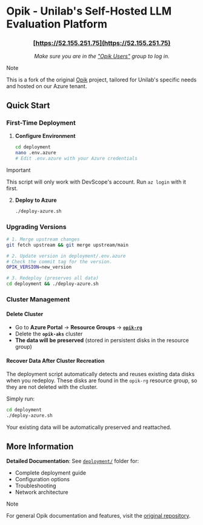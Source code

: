 # Opik - Unilab's Self-Hosted LLM Evaluation Platform

<div align="center">

### [https://52.155.251.75](https://52.155.251.75)


*Make sure you are in the ["Opik Users"](https://portal.azure.com/#view/Microsoft_AAD_IAM/GroupDetailsMenuBlade/~/Overview/groupId/647828ca-5ea9-4084-9bef-009557c71925) group to log in.*

</div>



> [!NOTE]
> This is a fork of the original [Opik](https://github.com/comet-ml/opik) project, tailored for Unilab's specific needs and hosted on our Azure tenant.

## Quick Start

### First-Time Deployment

1. **Configure Environment**
   ```bash
   cd deployment
   nano .env.azure
   # Edit .env.azure with your Azure credentials
   ```

> [!IMPORTANT]
> This script will only work with DevScope's account.
> Run `az login` with it first.

2. **Deploy to Azure**
   ```bash
   ./deploy-azure.sh
   ```

### Upgrading Versions

```bash
# 1. Merge upstream changes
git fetch upstream && git merge upstream/main

# 2. Update version in deployment/.env.azure
# Check the commit tag for the version.
OPIK_VERSION=new_version

# 3. Redeploy (preserves all data)
cd deployment && ./deploy-azure.sh
```

### Cluster Management

#### Delete Cluster
- Go to **Azure Portal** → **Resource Groups** → [**`opik-rg`**](https://portal.azure.com/#@unilabspt.com/resource/subscriptions/dcfd8c01-e074-4660-bfb9-2c793a8a8f3f/resourceGroups/opik-rg/overview)
- Delete the **`opik-aks`** cluster
- **The data will be preserved** (stored in persistent disks in the resource group)

#### Recover Data After Cluster Recreation

The deployment script automatically detects and reuses existing data disks when you redeploy. 
These disks are found in the `opik-rg` resource group, so they are not deleted with the cluster.

Simply run:

```bash
cd deployment
./deploy-azure.sh
```

Your existing data will be automatically preserved and reattached.

## More Information

**Detailed Documentation**: 
See [`deployment/`](deployment/) folder for:
- Complete deployment guide
- Configuration options
- Troubleshooting
- Network architecture

> [!NOTE]
> For general Opik documentation and features, visit the [original repository](https://github.com/comet-ml/opik).

